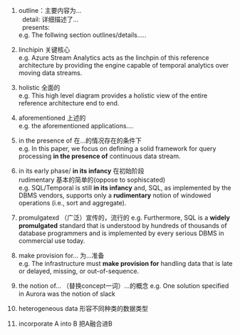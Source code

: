 1. outline：主要内容为...  
   detail: 详细描述了...  
   presents:  
e.g. The follwing section outlines/details.....

2. linchipin 关键核心  
e.g.  Azure Stream Analytics acts as the linchpin of this reference architecture by providing the engine capable of temporal analytics over moving data streams. 

3. holistic 全面的  
e.g. This high level diagram provides a holistic view of the entire reference architecture end to end. 

4. aforementioned 上述的  
e.g. the aforementioned applications....

5. in the presence of 在...的情况存在的条件下  
e.g. In this paper, we focus on defining a solid framework for query processing **in the presence of** continuous data stream. 

6.  in its early phase/ **in its infancy**  在初始阶段  
rudimentary 基本的简单的(oppose to sophiscated)  
e.g. SQL/Temporal is still **in its infancy** and, SQL, as implemented by the DBMS vendors, supports only a **rudimentary** notion of windowed operations (i.e., sort and aggregate).

7. promulgatexd （广泛）宣传的，流行的
e.g. Furthermore, SQL is a **widely promulgated** standard that is understood by hundreds of thousands of database programmers and is implemented by every serious DBMS in commercial use today.

8. make provision for... 为...准备  
e.g. The infrastructure must **make provision for** handling data that is late or delayed, missing, or out-of-sequence. 

9. the notion of... （替换concept一词）...的概念
e.g.  One solution specified in Aurora was the notion of slack 

10. heterogeneous data 形容不同种类的数据类型

11. incorporate A into B 把A融合进B

